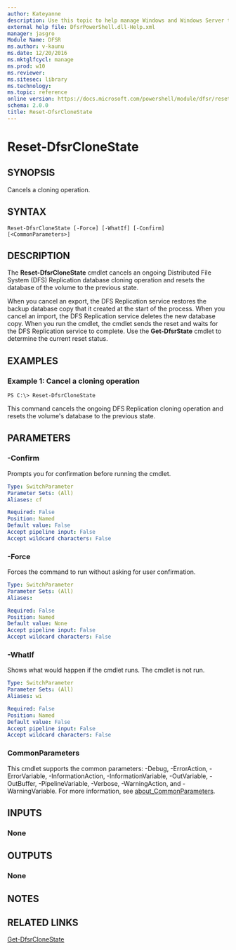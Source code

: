 ```yaml
---
author: Kateyanne
description: Use this topic to help manage Windows and Windows Server technologies with Windows PowerShell.
external help file: DfsrPowerShell.dll-Help.xml
manager: jasgro
Module Name: DFSR
ms.author: v-kaunu
ms.date: 12/20/2016
ms.mktglfcycl: manage
ms.prod: w10
ms.reviewer: 
ms.sitesec: library
ms.technology: 
ms.topic: reference
online version: https://docs.microsoft.com/powershell/module/dfsr/reset-dfsrclonestate?view=windowsserver2016-ps&wt.mc_id=ps-gethelp
schema: 2.0.0
title: Reset-DfsrCloneState
---
```


# Reset-DfsrCloneState

## SYNOPSIS
Cancels a cloning operation.

## SYNTAX

```
Reset-DfsrCloneState [-Force] [-WhatIf] [-Confirm] [<CommonParameters>]
```

## DESCRIPTION
The **Reset-DfsrCloneState** cmdlet cancels an ongoing Distributed File System (DFS) Replication database cloning operation and resets the database of the volume to the previous state.

When you cancel an export, the DFS Replication service restores the backup database copy that it created at the start of the process.
When you cancel an import, the DFS Replication service deletes the new database copy.
When you run the cmdlet, the cmdlet sends the reset and waits for the DFS Replication service to complete.
Use the **Get-DfsrState** cmdlet to determine the current reset status.

## EXAMPLES

### Example 1: Cancel a cloning operation
```
PS C:\> Reset-DfsrCloneState
```

This command cancels the ongoing DFS Replication cloning operation and resets the volume's database to the previous state.

## PARAMETERS

### -Confirm
Prompts you for confirmation before running the cmdlet.

```yaml
Type: SwitchParameter
Parameter Sets: (All)
Aliases: cf

Required: False
Position: Named
Default value: False
Accept pipeline input: False
Accept wildcard characters: False
```

### -Force
Forces the command to run without asking for user confirmation.

```yaml
Type: SwitchParameter
Parameter Sets: (All)
Aliases: 

Required: False
Position: Named
Default value: None
Accept pipeline input: False
Accept wildcard characters: False
```

### -WhatIf
Shows what would happen if the cmdlet runs.
The cmdlet is not run.

```yaml
Type: SwitchParameter
Parameter Sets: (All)
Aliases: wi

Required: False
Position: Named
Default value: False
Accept pipeline input: False
Accept wildcard characters: False
```

### CommonParameters
This cmdlet supports the common parameters: -Debug, -ErrorAction, -ErrorVariable, -InformationAction, -InformationVariable, -OutVariable, -OutBuffer, -PipelineVariable, -Verbose, -WarningAction, and -WarningVariable. For more information, see [about_CommonParameters](https://go.microsoft.com/fwlink/?LinkID=113216).

## INPUTS

### None

## OUTPUTS

### None

## NOTES

## RELATED LINKS

[Get-DfsrCloneState](./Get-DfsrCloneState.md)

